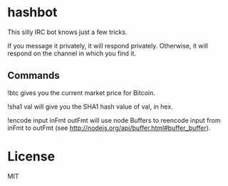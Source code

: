 # hashbot

This silly IRC bot knows just a few tricks.

If you message it privately, it will respond privately. Otherwise, it will respond on the channel in which you find it.

## Commands

!btc gives you the current market price for Bitcoin.

!sha1 val will give you the SHA1 hash value of val, in hex.

!encode input inFmt outFmt will use node Buffers to reencode input from inFmt to outFmt (see http://nodejs.org/api/buffer.html#buffer_buffer).

# License

MIT
